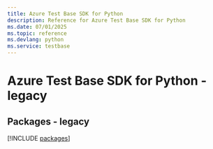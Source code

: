 ```yaml
---
title: Azure Test Base SDK for Python
description: Reference for Azure Test Base SDK for Python
ms.date: 07/01/2025
ms.topic: reference
ms.devlang: python
ms.service: testbase
---
```

# Azure Test Base SDK for Python - legacy
## Packages - legacy
[!INCLUDE [packages](test-base-index.md)]